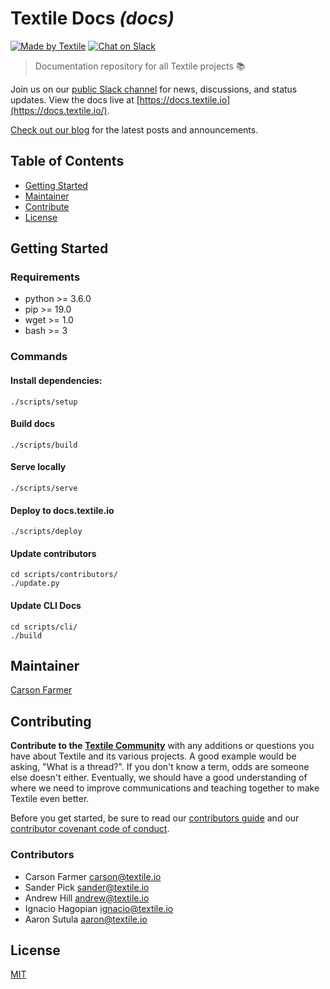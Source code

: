 # Textile Docs _(docs)_

[![Made by Textile](https://img.shields.io/badge/made%20by-Textile-informational.svg?style=popout-square)](https://textile.io)
[![Chat on Slack](https://img.shields.io/badge/slack-slack.textile.io-informational.svg?style=popout-square)](https://slack.textile.io)

> Documentation repository for all Textile projects 📚

Join us on our [public Slack channel](https://slack.textile.io/) for news, discussions, and status updates. View the docs live at [https://docs.textile.io](https://docs.textile.io/).

[Check out our blog](https://blog.textile.io/) for the latest posts and announcements.

## Table of Contents

-   [Getting Started](#getting-started)
-   [Maintainer](#maintainer)
-   [Contribute](#contribute)
-   [License](#license)

## Getting Started

### Requirements

-   python >= 3.6.0
-   pip >= 19.0
-   wget >= 1.0
-   bash >= 3

### Commands

#### Install dependencies:

    ./scripts/setup

#### Build docs

    ./scripts/build

#### Serve locally

    ./scripts/serve

#### Deploy to docs.textile.io

    ./scripts/deploy

#### Update contributors

```
cd scripts/contributors/
./update.py
```

#### Update CLI Docs

```
cd scripts/cli/
./build
```

## Maintainer

[Carson Farmer](https://github.com/carsonfarmer)

## Contributing

**Contribute to the [Textile Community](https://github.com/textileio/community/discussions)** with any additions or questions you have about Textile and its various projects. A good example would be asking, "What is a thread?". If you don't know a term, odds are someone else doesn't either. Eventually, we should have a good understanding of where we need to improve communications and teaching together to make Textile even better.

Before you get started, be sure to read our [contributors guide](../CONTRIBUTING.md) and our [contributor covenant code of conduct](../CODE_OF_CONDUCT.md).

### Contributors

-   Carson Farmer <carson@textile.io>
-   Sander Pick <sander@textile.io>
-   Andrew Hill <andrew@textile.io>
-   Ignacio Hagopian <ignacio@textile.io>
-   Aaron Sutula <aaron@textile.io>

## License

[MIT](../LICENSE)
